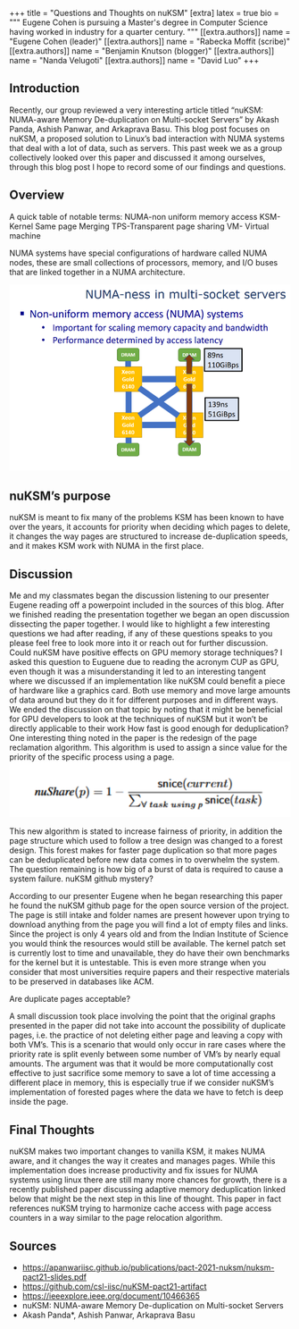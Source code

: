 +++
title = "Questions and Thoughts on nuKSM"
[extra]
latex = true
bio = """
  Eugene Cohen is pursuing a Master's degree in Computer Science having worked in industry for a quarter century.
"""
[[extra.authors]]
name = "Eugene Cohen (leader)"
[[extra.authors]]
name = "Rabecka Moffit (scribe)"
[[extra.authors]]
name = "Benjamin Knutson (blogger)"
[[extra.authors]]
name = "Nanda Velugoti"
[[extra.authors]]
name = "David Luo"
+++


## Introduction
Recently, our group reviewed a very interesting article titled “nuKSM:
NUMA-aware Memory De-duplication on Multi-socket Servers” by Akash Panda,
Ashish Panwar, and Arkaprava Basu.  This blog post focuses on nuKSM, a proposed
solution to Linux’s bad interaction with NUMA systems that deal with a lot of
data, such as servers. This past week we as a group collectively looked over
this paper and discussed it among ourselves, through this blog post I hope to
record some of our findings and questions.

## Overview
A quick table of notable terms:
NUMA-non uniform memory access
KSM-Kernel Same page Merging 
TPS-Transparent page sharing 
VM- Virtual machine

NUMA systems have special configurations of hardware called NUMA nodes, these are small collections of processors, memory, and I/O buses that are linked together in a NUMA architecture. 

![NUMA Diagram](numa.PNG)


## nuKSM’s purpose
nuKSM is meant to fix many of the problems KSM has been known to have over the
years, it accounts for priority when deciding which pages to delete, it changes
the way pages are structured to increase de-duplication speeds, and it makes
KSM work with NUMA in the first place.


## Discussion
Me and my classmates began the discussion listening to our presenter Eugene reading off a powerpoint included in the sources of this blog. After we finished reading the presentation together we began an open discussion dissecting the paper together. I would like to highlight a few interesting questions we had after reading, if any of these questions speaks to you please feel free to look more into it or reach out for further discussion. 
Could nuKSM have positive effects on GPU memory storage techniques?
I asked this question to Euguene due to reading the acronym CUP as GPU, even though it was a misunderstanding it led to an interesting tangent where we discussed if an implementation like nuKSM could benefit a piece of hardware like a graphics card. Both use memory and move large amounts of data around but they do it for different purposes and in different ways. We ended the discussion on that topic by noting that it might be beneficial for GPU developers to look at the techniques of nuKSM but it won’t be directly applicable to their work
How fast is good enough for deduplication?
One interesting thing noted in the paper is the redesign of the page reclamation algorithm. This algorithm is used to assign a since value for the priority of the specific process using a page.
![nuShare Formula](formula.PNG)

This new algorithm is stated to increase fairness of priority, in addition the
page structure which used to follow a tree design was changed to a forest
design. This forest makes for faster page duplication so that more pages can be
deduplicated before new data comes in to overwhelm the system. The question
remaining is how big of a burst of data is required to cause a system failure.
nuKSM github mystery?

According to our presenter Eugene when he began researching this paper he found the nuKSM github page for the open source version of the project. The page is still intake and folder names are present however upon trying to download anything from the page you will find a lot of empty files and links. Since the project is only 4 years old and from the Indian Institute of Science you would think the resources would still be available. The kernel patch set is currently lost to time and unavailable, they do have their own benchmarks for the kernel but it is untestable. This is even more strange when you consider that most universities require papers and their respective materials to be preserved in databases like ACM.

Are duplicate pages acceptable?

A small discussion took place involving the point that the original graphs
presented in the paper did not take into account the possibility of duplicate
pages, i.e. the practice of not deleting either page and leaving a copy with
both VM’s. This is a scenario that would only occur in rare cases where the
priority rate is split evenly between some number of VM’s by nearly equal
amounts. The argument was that it would be more computationally cost effective
to just sacrifice some memory to save a lot of time accessing a different place
in memory, this is especially true if we consider nuKSM’s implementation of
forested pages where the data we have to fetch is deep inside the page. 

## Final Thoughts
nuKSM makes two important changes to vanilla KSM, it makes NUMA aware, and it
changes the way it creates and manages pages. While this implementation does
increase productivity and fix issues for NUMA systems using linux there are
still many more chances for growth, there is a recently published paper
discussing adaptive memory deduplication linked below that might be the next
step in this line of thought. This paper in fact references nuKSM trying to
harmonize cache access with page access counters in a way similar to the page
relocation algorithm. 


## Sources
- https://apanwariisc.github.io/publications/pact-2021-nuksm/nuksm-pact21-slides.pdf
- https://github.com/csl-iisc/nuKSM-pact21-artifact
- https://ieeexplore.ieee.org/document/10466365
- nuKSM: NUMA-aware Memory De-duplication on Multi-socket Servers
- Akash Panda*, Ashish Panwar, Arkaprava Basu
